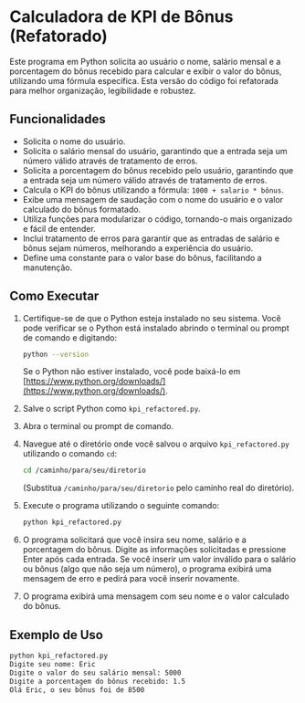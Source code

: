 # Calculadora de KPI de Bônus (Refatorado)

Este programa em Python solicita ao usuário o nome, salário mensal e a porcentagem do bônus recebido para calcular e exibir o valor do bônus, utilizando uma fórmula específica. Esta versão do código foi refatorada para melhor organização, legibilidade e robustez.

## Funcionalidades

* Solicita o nome do usuário.
* Solicita o salário mensal do usuário, garantindo que a entrada seja um número válido através de tratamento de erros.
* Solicita a porcentagem do bônus recebido pelo usuário, garantindo que a entrada seja um número válido através de tratamento de erros.
* Calcula o KPI do bônus utilizando a fórmula: `1000 + salario * bônus`.
* Exibe uma mensagem de saudação com o nome do usuário e o valor calculado do bônus formatado.
* Utiliza funções para modularizar o código, tornando-o mais organizado e fácil de entender.
* Inclui tratamento de erros para garantir que as entradas de salário e bônus sejam números, melhorando a experiência do usuário.
* Define uma constante para o valor base do bônus, facilitando a manutenção.

## Como Executar

1.  Certifique-se de que o Python esteja instalado no seu sistema. Você pode verificar se o Python está instalado abrindo o terminal ou prompt de comando e digitando:
    ```bash
    python --version
    ```
    Se o Python não estiver instalado, você pode baixá-lo em [https://www.python.org/downloads/](https://www.python.org/downloads/).

2.  Salve o script Python como `kpi_refactored.py`.

3.  Abra o terminal ou prompt de comando.

4.  Navegue até o diretório onde você salvou o arquivo `kpi_refactored.py` utilizando o comando `cd`:
    ```bash
    cd /caminho/para/seu/diretorio
    ```
    (Substitua `/caminho/para/seu/diretorio` pelo caminho real do diretório).

5.  Execute o programa utilizando o seguinte comando:
    ```bash
    python kpi_refactored.py
    ```

6.  O programa solicitará que você insira seu nome, salário e a porcentagem do bônus. Digite as informações solicitadas e pressione Enter após cada entrada. Se você inserir um valor inválido para o salário ou bônus (algo que não seja um número), o programa exibirá uma mensagem de erro e pedirá para você inserir novamente.

7.  O programa exibirá uma mensagem com seu nome e o valor calculado do bônus.

## Exemplo de Uso

```bash
python kpi_refactored.py
Digite seu nome: Eric
Digite o valor do seu salário mensal: 5000
Digite a porcentagem do bônus recebido: 1.5
Olá Eric, o seu bônus foi de 8500